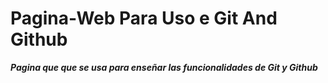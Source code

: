 # Pagina-Web Para Uso e Git And Github
 
 ***Pagina que que se usa para enseñar las funcionalidades de Git y Github***